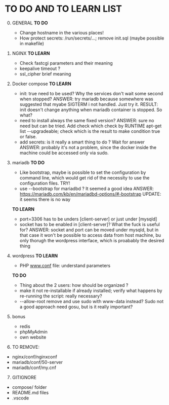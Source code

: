 # TO DO AND TO LEARN LIST
0) GENERAL
	**TO DO**
	- Change hostname in the various places!
	- How protect secrets: /run/secrets/...; remove init.sql (maybe possible in makefile)

1) NGINX
	**TO LEARN**
	- Check fastcgi parameters and their meaning
	- keepalive timeout ?
	- ssl_cipher brief meaning

2) Docker compose
	**TO LEARN**
	- init: true need to be used? Why the services don't wait some second when stopped?
		ANSWER: try mariadb because somewhere was suggested that myabe SIGTERM i not handled. Just try it.
		RESULT: init doesn't change anything when mariadb container is stopped. So what?
	- need to install always the same fixed version?
		ANSWER: sure no need but can be tried. Add check which check by RUNTIME apt-get list --upgradeable; check which is the result to make condition true or false.
	- add secrets: is it really a smart thing to do ? Wait for answer
		ANSWER: probably it's not a problem, since the docker inside the machine could be accessed only via sudo.

3) mariadb
	**TO DO**
	- Like bootstrap, maybe is possible to set the configuration by command line, which would get rid of the necessity to use the configuration files. TRY!
	- use --bootstrap for mariadbd ? It seemed a good idea
		ANSWER: https://mariadb.com/kb/en/mariadbd-options/#-bootstrap 
		UPDATE: it seems there is no way
		
	**TO LEARN**
	- port=3306 has to be unders [client-server] or just under [mysqld]
	- socket has to be enabled in [client-server]? What the fuck is useful for?
		ANSWER: socket and port can be moved under mysqld, but in that case it won't be possible to access data from host machine, bu only thorugh the wordpress interface, which is proabably the desired thing

4) wordpress
	**TO LEARN**
	- PHP www.conf file: understand parameters

	**TO DO**
	- Thing about the 2 users: how should be organized ?
	- make it not re-installable if already installed; verify what happens by re-running the script: really necessary?
	- --allow-root remove and use sudo with www-data instead? Sudo not a good approach need gosu, but is it really important?

5) bonus
	- redis
	- phpMyAdmin
	- own website

6) TO REMOVE:
- nginx/conf/nginxconf
- mariadb/conf/50-server
- mariadb/conf/my.cnf

7) GITIGNORE
- compose/ folder
- README.md files
- .vscode

